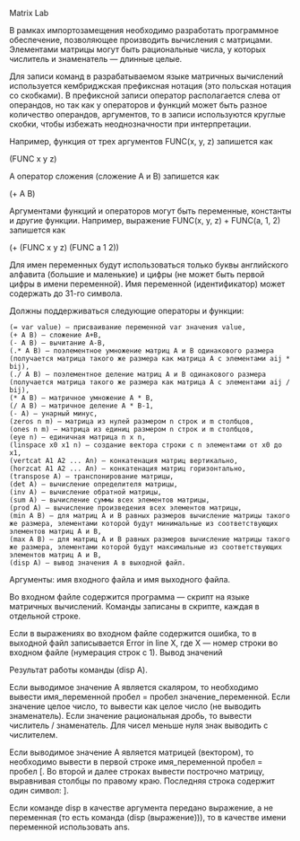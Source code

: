 Matrix Lab

В рамках импортозамещения необходимо разработать программное обеспечение, позволяющее производить вычисления с матрицами. Элементами матрицы могут быть рациональные числа, у которых числитель и знаменатель — длинные целые.

Для записи команд в разрабатываемом языке матричных вычислений используется кембриджская префиксная нотация (это польская нотация со скобками). В префиксной записи оператор располагается слева от операндов, но так как у операторов и функций может быть разное количество операндов, аргументов, то в записи используются круглые скобки, чтобы избежать неоднозначности при интерпретации.

Например, функция от трех аргументов FUNC(x, y, z) запишется как

(FUNC x y z)

А оператор сложения (сложение A и B) запишется как

(+ A B)

Аргументами функций и операторов могут быть переменные, константы и другие функции. Например, выражение FUNC(x, y, z) + FUNC(a, 1, 2) запишется как

(+ (FUNC x y z) (FUNC a 1 2))

Для имен переменных будут использоваться только буквы английского алфавита (большие и маленькие) и цифры (не может быть первой цифры в имени переменной). Имя переменной (идентификатор) может содержать до 31-го символа.

Должны поддерживаться следующие операторы и функции:

    (= var value) — присваивание переменной var значения value,
    (+ A B) — сложение A+B,
    (- A B) — вычитание A-B,
    (.* A B) — поэлементное умножение матриц A и B одинакового размера (получается матрица такого же размера как матрица A с элементами aij * bij),
    (./ A B) — поэлементное деление матриц A и B одинакового размера (получается матрица такого же размера как матрица A с элементами aij / bij),
    (* A B) — матричное умножение A * B,
    (/ A B) — матричное деление A * B-1,
    (- A) — унарный минус,
    (zeros n m) — матрица из нулей размером n строк и m столбцов,
    (ones n m) — матрица из единиц размером n строк и m столбцов,
    (eye n) — единичная матрица n x n,
    (linspace x0 x1 n) — создание вектора строки с n элементами от x0 до x1,
    (vertcat A1 A2 ... An) — конкатенация матриц вертикально,
    (horzcat A1 A2 ... An) — конкатенация матриц горизонтально,
    (transpose A) — транспонирование матрицы,
    (det A) — вычисление определителя матрицы,
    (inv A) — вычисление обратной матрицы,
    (sum A) — вычисление суммы всех элементов матрицы,
    (prod A) — вычисление произведения всех элементов матрицы,
    (min A B) — для матриц A и В равных размеров вычисление матрицы такого же размера, элементами которой будут минимальные из соответствующих элементов матриц A и В,
    (max A B) — для матриц A и В равных размеров вычисление матрицы такого же размера, элементами которой будут максимальные из соответствующих элементов матриц A и В,
    (disp A) — вывод значения A в выходной файл.

Аргументы: имя входного файла и имя выходного файла.

Во входном файле содержится программа — скрипт на языке матричных вычислений. Команды записаны в скрипте, каждая в отдельной строке.

Если в выражениях во входном файле содержится ошибка, то в выходной файл записывается Error in line X, где X — номер строки во входном файле (нумерация строк с 1).
Вывод значений

Результат работы команды (disp A).

Если выводимое значение A является скаляром, то необходимо вывести имя_переменной пробел = пробел значение_переменной. Если значение целое число, то вывести как целое число (не выводить знаменатель). Если значение рациональная дробь, то вывести числитель / знаменатель. Для чисел меньше нуля знак выводить с числителем.

Если выводимое значение A является матрицей (вектором), то необходимо вывести в первой строке имя_переменной пробел = пробел [. Во второй и далее строках вывести построчно матрицу, выравнивая столбцы по правому краю. Последняя строка содержит один символ: ].

Если команде disp в качестве аргумента передано выражение, а не переменная (то есть команда (disp (выражение))), то в качестве имени переменной использовать ans.
